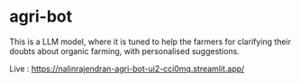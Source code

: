 # agri-bot
This is a LLM model, where it is tuned to help the farmers for clarifying their doubts about organic farming, with personalised suggestions.

Live : https://nalinrajendran-agri-bot-ui2-cci0mq.streamlit.app/
